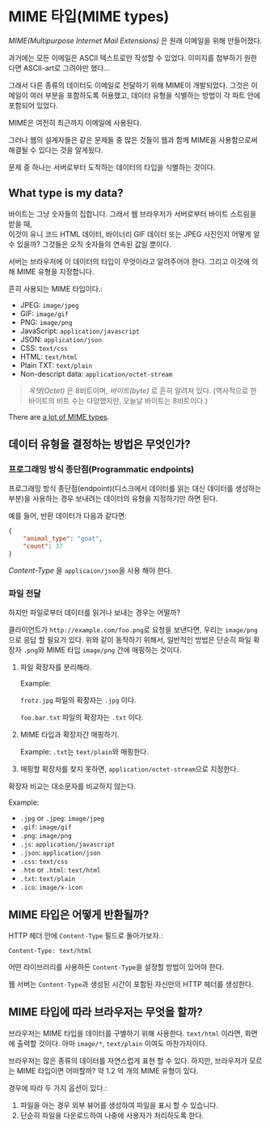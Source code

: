 # MIME 타입(MIME types)

_MIME(Multipurpose Internet Mail Extensions)_  은 원래 이메일을 위해 만들어졌다.

과거에는 모든 이메일은 ASCII 텍스트로만 작성할 수 있었다. 이미지를 첨부하기 원한다면 ASCII-art로 그려야만 했다...

그래서 다른 종류의 데이터도 이메일로 전달하기 위해 MIME이 개발되었다. 
그것은 이메일이 여러 부분을 포함하도록 허용했고, 데이터 유형을 식별하는 방법이 각 파트 안에 포함되어 있었다.

MIME은 여전히 최근까지 이메일에 사용된다.

그러나 웹의 설계자들은 같은 문제들 중 많은 것들이 웹과 함께 MIME을 사용함으로써 해결될 수 있다는 것을 알게됬다.

문제 중 하나는 서버로부터 도착하는 데이터의 타입을 식별하는 것이다.

## What type is my data?

바이트는 그냥 숫자들의 집합니다. 그래서 웹 브라우저가 서버로부터 바이트 스트림을 받을 때,  
이것이 유니 코드 HTML 데이터, 바이너리 GIF 데이터 또는 JPEG 사진인지 어떻게 알 수 있을까? 
그것들은 오직 숫자들의 연속된 값일 뿐이다.

서버는 브라우저에 이 데이터의 타입이 무엇이라고 알려주어야 한다. 그리고 이것에 의해 MIME 유형을 지정합니다.

흔히 사용되는 MIME 타입이다.:

* JPEG: `image/jpeg`
* GIF: `image/gif`
* PNG: `image/png`
* JavaScript: `application/javascript`
* JSON: `application/json`
* CSS: `text/css`
* HTML: `text/html`
* Plain TXT: `text/plain`
* Non-descript data: `application/octet-stream`

> _옥텟(Octet)_ 은 8비트이며, _바이트(byte)_ 로 흔히 알려져 있다.
> (역사적으로 한 바이트의 비트 수는 다양했지만, 오늘날 바이트는 8비트이다.)

There are [a lot of MIME
types](https://developer.mozilla.org/en-US/docs/Web/HTTP/Basics_of_HTTP/MIME_types/Complete_list_of_MIME_types).

## 데이터 유형을 결정하는 방법은 무엇인가?

### 프로그래밍 방식 종단점(Programmatic endpoints)

프로그래밍 방식 종단점(endpoint)(디스크에서 데이터를 읽는 대신 데이터를 생성하는 부분)을 사용하는 경우 보내려는 데이터의 유형을 지정하기만 하면 된다.

예를 들어, 반환 데이터가 다음과 같다면:

```json
{
    "animal_type": "goat",
    "count": 37
}
```

_Content-Type_ 을 `applicaion/json`을 사용 해야 한다.

### 파일 전달

하지만 파일로부터 데이터를 읽거나 보내는 경우는 어떨까?

클라이언트가 `http://example.com/foo.png`로 요청을 보낸다면, 우리는 `image/png`으로 응답 할 필요가 있다.
위와 같이 동작하기 위해서, 일반적인 방법은 단순히 파일 확장자 `.png`와 MIME 타입 `image/png` 간에 매핑하는 것이다.

1. 파일 확장자를 분리해라.

   Example:
   
   `frotz.jpg` 파일의 확장자는 `.jpg` 이다.

   `foo.bar.txt` 파일의 확장자는 `.txt` 이다.

2. MIME 타입과 확장자간 매핑하기.

   Example: `.txt`는 `text/plain`와 매핑한다.

3. 매핑할 확장자를 찾지 못하면, `application/octet-stream`으로 지정한다.

확장자 비교는 대소문자를 비교하지 않는다. 

Example:

* `.jpg` or `.jpeg`: `image/jpeg`
* `.gif`: `image/gif`
* `.png`: `image/png`
* `.js`: `application/javascript`
* `.json`: `application/json`
* `.css`: `text/css`
* `.htm` or `.html`: `text/html`
* `.txt`: `text/plain`
* `.ico`: `image/x-icon`

## MIME 타입은 어떻게 반환될까?

HTTP 헤더 안에 `Content-Type` 필드로 돌아가보자.:

```
Content-Type: text/html
```

어떤 라이브러리를 사용하든 `Content-Type`을 설정할 방법이 있어야 한다.

웹 서버는 `Content-Type`과 생성된 시간이 포함된 자신만의 HTTP 헤더를 생성한다. 

## MIME 타입에 따라 브라우저는 무엇을 할까?

브라우저는 MIME 타입을 데이터를 구별하기 위해 사용한다.
`text/html` 이라면, 화면에 출력할 것이다.
아마 `image/*`, `text/plain` 이여도 마찬가지이다.

브라우저는 많은 종류의 데이터를 자연스럽게 표현 할 수 있다. 하지만, 브라우저가 모르는 MIME 타입이면 어떠할까? 약 1.2 억 개의 MIME 유형이 있다. 

경우에 따라 두 가지 옵션이 있다.:

1. 파일을 아는 경우 외부 뷰어를 생성하여 파일을 표시 할 수 있습니다.
2. 단순히 파일을 다운로드하여 나중에 사용자가 처리하도록 한다.
